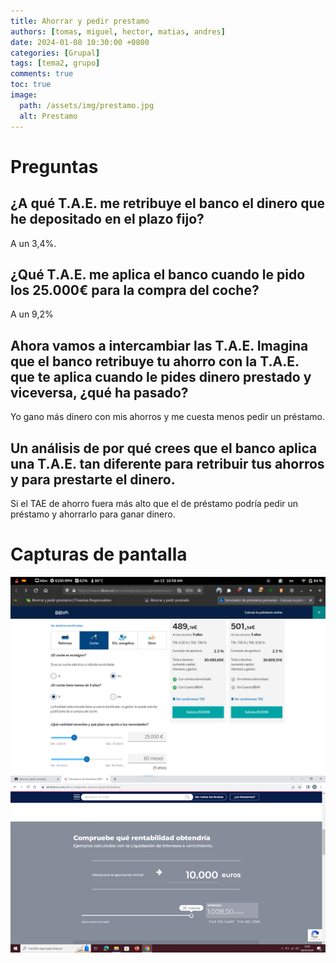 ```yaml
---
title: Ahorrar y pedir prestamo
authors: [tomas, miguel, hector, matias, andres]
date: 2024-01-08 10:30:00 +0800
categories: [Grupal]
tags: [tema2, grupo]
comments: true
toc: true
image:
  path: /assets/img/prestamo.jpg
  alt: Prestamo
---
```


# Preguntas
## ¿A qué T.A.E. me retribuye el banco el dinero que he depositado en el plazo fijo?
A un 3,4%.

## ¿Qué T.A.E. me aplica el banco cuando le pido los 25.000€ para la compra del coche?

A un 9,2%

## Ahora vamos a intercambiar las T.A.E. Imagina que el banco retribuye tu ahorro con la T.A.E. que te aplica cuando le pides dinero prestado y viceversa, ¿qué ha pasado?

Yo gano más dinero con mis ahorros y me cuesta menos pedir un préstamo.

## Un análisis de por qué crees que el banco aplica una T.A.E. tan diferente para retribuir tus ahorros y para prestarte el dinero.

Si el TAE de ahorro fuera más alto que el de préstamo podría pedir un préstamo y ahorrarlo para ganar dinero.

# Capturas de pantalla
![Captura 1](/assets/img/cap1.png)
![Captura 2](/assets/img/cap2.png)
